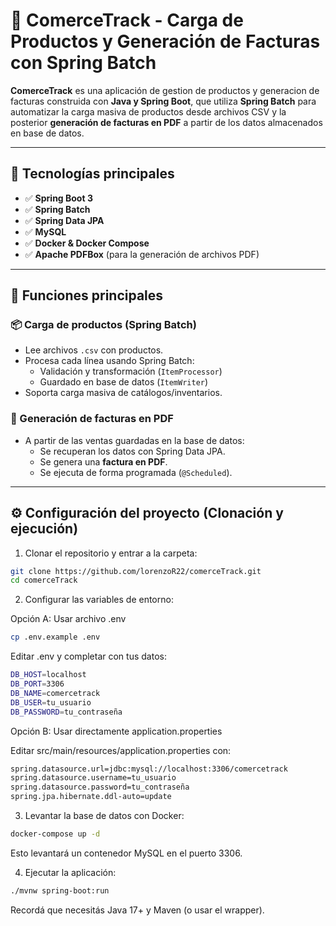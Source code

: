 # 🧾 ComerceTrack - Carga de Productos y Generación de Facturas con Spring Batch

**ComerceTrack** es una aplicación de gestion de productos y generacion de facturas construida con **Java y Spring Boot**, que utiliza **Spring Batch** para automatizar la carga masiva de productos desde archivos CSV y la posterior **generación de facturas en PDF** a partir de los datos almacenados en base de datos.

---

## 🚀 Tecnologías principales

- ✅ **Spring Boot 3**
- ✅ **Spring Batch**
- ✅ **Spring Data JPA**
- ✅ **MySQL**
- ✅ **Docker & Docker Compose**
- ✅ **Apache PDFBox** (para la generación de archivos PDF)

---

## 🧠 Funciones principales

### 📦 Carga de productos (Spring Batch)
- Lee archivos `.csv` con productos.
- Procesa cada línea usando Spring Batch:
  - Validación y transformación (`ItemProcessor`)
  - Guardado en base de datos (`ItemWriter`)
- Soporta carga masiva de catálogos/inventarios.

### 📄 Generación de facturas en PDF
- A partir de las ventas guardadas en la base de datos:
  - Se recuperan los datos con Spring Data JPA.
  - Se genera una **factura en PDF**.
  - Se ejecuta de forma programada (`@Scheduled`).

---
## ⚙️ Configuración del proyecto (Clonación y ejecución)

1. Clonar el repositorio y entrar a la carpeta:

```bash
git clone https://github.com/lorenzoR22/comerceTrack.git
cd comerceTrack
```

2. Configurar las variables de entorno:

Opción A: Usar archivo .env
```bash
cp .env.example .env
```
Editar .env y completar con tus datos:
```bash
DB_HOST=localhost
DB_PORT=3306
DB_NAME=comercetrack
DB_USER=tu_usuario
DB_PASSWORD=tu_contraseña
```
Opción B: Usar directamente application.properties

Editar src/main/resources/application.properties con:
```bash
spring.datasource.url=jdbc:mysql://localhost:3306/comercetrack
spring.datasource.username=tu_usuario
spring.datasource.password=tu_contraseña
spring.jpa.hibernate.ddl-auto=update
```
3. Levantar la base de datos con Docker:
```bash
docker-compose up -d
```
Esto levantará un contenedor MySQL en el puerto 3306.

4. Ejecutar la aplicación:
```bash
./mvnw spring-boot:run
```
Recordá que necesitás Java 17+ y Maven (o usar el wrapper).
